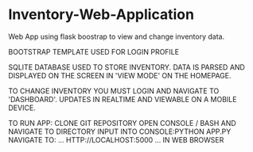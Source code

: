 # Inventory-Web-Application
Web App using flask boostrap to view and change inventory data.

BOOTSTRAP TEMPLATE USED FOR LOGIN PROFILE

SQLITE DATABASE USED TO STORE INVENTORY.  DATA IS PARSED AND DISPLAYED ON THE SCREEN IN 'VIEW MODE' ON THE HOMEPAGE.

TO CHANGE INVENTORY YOU MUST LOGIN AND NAVIGATE TO 'DASHBOARD'.  UPDATES IN REALTIME AND VIEWABLE ON A MOBILE DEVICE.

TO RUN APP:
CLONE GIT REPOSITORY
OPEN CONSOLE / BASH AND NAVIGATE TO DIRECTORY
INPUT INTO CONSOLE:PYTHON APP.PY 
NAVIGATE TO: ...
HTTP://LOCALHOST:5000
... IN WEB BROWSER
